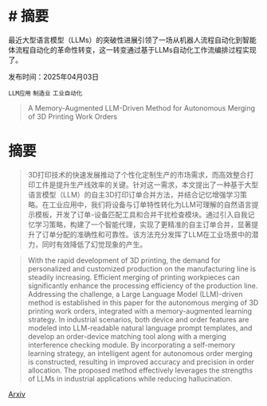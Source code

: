 # # 摘要
最近大型语言模型（LLMs）的突破性进展引领了一场从机器人流程自动化到智能体流程自动化的革命性转变，这一转变通过基于LLMs自动化工作流编排过程实现了。

发布时间：2025年04月03日

`LLM应用` `制造业` `工业自动化`

> A Memory-Augmented LLM-Driven Method for Autonomous Merging of 3D Printing Work Orders

# 摘要

> 3D打印技术的快速发展推动了个性化定制生产的市场需求，而高效整合打印工件是提升生产线效率的关键。针对这一需求，本文提出了一种基于大型语言模型（LLM）的自主3D打印订单合并方法，并结合记忆增强学习策略。在工业应用中，我们将设备与订单特性转化为LLM可理解的自然语言提示模板，开发了订单-设备匹配工具和合并干扰检查模块。通过引入自我记忆学习策略，构建了一个智能代理，实现了更精准的自主订单合并，显著提升了订单分配的准确性和可靠性。该方法充分发挥了LLM在工业场景中的潜力，同时有效降低了幻觉现象的产生。

> With the rapid development of 3D printing, the demand for personalized and customized production on the manufacturing line is steadily increasing. Efficient merging of printing workpieces can significantly enhance the processing efficiency of the production line. Addressing the challenge, a Large Language Model (LLM)-driven method is established in this paper for the autonomous merging of 3D printing work orders, integrated with a memory-augmented learning strategy. In industrial scenarios, both device and order features are modeled into LLM-readable natural language prompt templates, and develop an order-device matching tool along with a merging interference checking module. By incorporating a self-memory learning strategy, an intelligent agent for autonomous order merging is constructed, resulting in improved accuracy and precision in order allocation. The proposed method effectively leverages the strengths of LLMs in industrial applications while reducing hallucination.

[Arxiv](https://arxiv.org/abs/2504.02509)